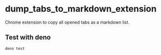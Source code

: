 # dump_tabs_to_markdown_extension

Chrome extension to copy all opened tabs as a markdown list.

## Test with deno

```
deno test
```
